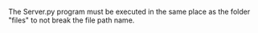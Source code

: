 The Server.py program must be executed in the same place as the folder "files" to not break the file path name.
